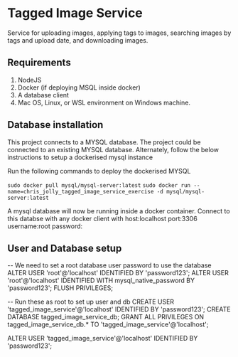 # Tagged Image Service

Service for uploading images, applying tags to images, searching images by tags and upload date, and downloading images.

## Requirements

1. NodeJS
1. Docker (if deploying MSQL inside docker)
1. A database client
1. Mac OS, Linux, or WSL environment on Windows machine.

## Database installation

This project connects to a MYSQL database. The project could be connected to an existing MYSQL database. Alternately, follow the below instructions to setup a dockerised mysql instance

Run the following commands to deploy the dockerised MYSQL

`sudo docker pull mysql/mysql-server:latest`
`sudo docker run --name=chris_jolly_tagged_image_service_exercise -d mysql/mysql-server:latest`

A mysql database will now be running inside a docker container. Connect to this databse with any docker client with
host:localhost
port:3306
username:root
password:<leave this blank>

## User and Database setup

-- We need to set a root database user password to use the database
ALTER USER 'root'@'localhost' IDENTIFIED BY 'password123';
ALTER USER 'root'@'localhost' IDENTIFIED WITH mysql_native_password BY 'password123';
FLUSH PRIVILEGES;

-- Run these as root to set up user and db
CREATE USER 'tagged_image_service'@'localhost' IDENTIFIED BY 'password123';
CREATE DATABASE tagged_image_service_db;
GRANT ALL PRIVILEGES ON tagged_image_service_db.\* TO 'tagged_image_service'@'localhost';

ALTER USER 'tagged_image_service'@'localhost' IDENTIFIED BY 'password123';
